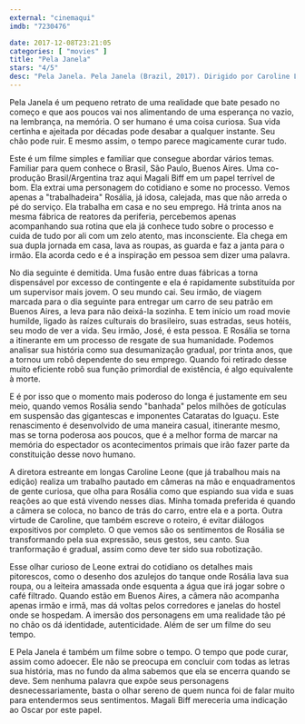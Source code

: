 ```yaml
---
external: "cinemaqui"
imdb: "7230476"

date: 2017-12-08T23:21:05
categories: [ "movies" ]
title: "Pela Janela"
stars: "4/5"
desc: "Pela Janela. Pela Janela (Brazil, 2017). Dirigido por Caroline Leone. Escrito por Caroline Leone. Com Mayara Constantino, Cacá Amaral (José), Magali Biff (Rosália). Crítica escrita para o site CinemAqui."
---
```

Pela Janela é um pequeno retrato de uma realidade que bate pesado no começo e que aos poucos vai nos alimentando de uma esperança no vazio, na lembrança, na memória. O ser humano é uma coisa curiosa. Sua vida certinha e ajeitada por décadas pode desabar a qualquer instante. Seu chão pode ruir. E mesmo assim, o tempo parece magicamente curar tudo.

Este é um filme simples e familiar que consegue abordar vários temas. Familiar para quem conhece o Brasil, São Paulo, Buenos Aires. Uma co-produção Brasil/Argentina traz aqui Magali Biff em um papel terrível de bom. Ela extrai uma personagem do cotidiano e some no processo. Vemos apenas a "trabalhadeira" Rosália, já idosa, calejada, mas que não arreda o pé do serviço. Ela trabalha em casa e no seu emprego. Há trinta anos na mesma fábrica de reatores da periferia, percebemos apenas acompanhando sua rotina que ela já conhece tudo sobre o processo e cuida de tudo por ali com um zelo atento, mas inconsciente. Ela chega em sua dupla jornada em casa, lava as roupas, as guarda e faz a janta para o irmão. Ela acorda cedo e é a inspiração em pessoa sem dizer uma palavra.

No dia seguinte é demitida. Uma fusão entre duas fábricas a torna dispensável por excesso de contingente e ela é rapidamente substituída por um supervisor mais jovem. O seu mundo cai. Seu irmão, de viagem marcada para o dia seguinte para entregar um carro de seu patrão em Buenos Aires, a leva para não deixá-la sozinha. E tem início um road movie humilde, ligado às raízes culturais do brasileiro, suas estradas, seus hotéis, seu modo de ver a vida. Seu irmão, José, é esta pessoa. E Rosália se torna a itinerante em um processo de resgate de sua humanidade. Podemos analisar sua história como sua desumanização gradual, por trinta anos, que a tornou um robô dependente do seu emprego. Quando foi retirado desse muito eficiente robô sua função primordial de existência, é algo equivalente à morte.

E é por isso que o momento mais poderoso do longa é justamente em seu meio, quando vemos Rosália sendo "banhada" pelos milhões de gotículas em suspensão das gigantescas e imponentes Cataratas do Iguaçu. Este renascimento é desenvolvido de uma maneira casual, itinerante mesmo, mas se torna poderosa aos poucos, que é a melhor forma de marcar na memória do espectador os acontecimentos primais que irão fazer parte da constituição desse novo humano.

A diretora estreante em longas Caroline Leone (que já trabalhou mais na edição) realiza um trabalho pautado em câmeras na mão e enquadramentos de gente curiosa, que olha para Rosália como que espiando sua vida e suas reações ao que está vivendo nesses dias. Minha tomada preferida é quando a câmera se coloca, no banco de trás do carro, entre ela e a porta. Outra virtude de Caroline, que também escreve o roteiro, é evitar diálogos expositivos por completo. O que vemos são os sentimentos de Rosália se transformando pela sua expressão, seus gestos, seu canto. Sua tranformação é gradual, assim como deve ter sido sua robotização.

Esse olhar curioso de Leone extrai do cotidiano os detalhes mais pitorescos, como o desenho dos azulejos do tanque onde Rosália lava sua roupa, ou a leiteira amassada onde esquenta a água que irá jogar sobre o café filtrado. Quando estão em Buenos Aires, a câmera não acompanha apenas irmão e irmã, mas dá voltas pelos corredores e janelas do hostel onde se hospedam. A imersão dos personagens em uma realidade tão pé no chão os dá identidade, autenticidade. Além de ser um filme do seu tempo.

E Pela Janela é também um filme sobre o tempo. O tempo que pode curar, assim como adoecer. Ele não se preocupa em concluir com todas as letras sua história, mas no fundo da alma sabemos que ela se encerra quando se deve. Sem nenhuma palavra que expõe seus personagens desnecessariamente, basta o olhar sereno de quem nunca foi de falar muito para entendermos seus sentimentos. Magali Biff mereceria uma indicação ao Oscar por este papel.
